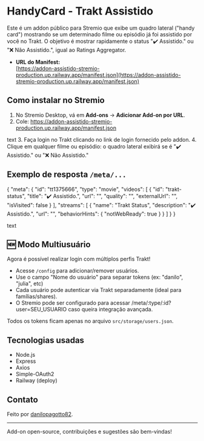 # HandyCard - Trakt Assistido

Este é um addon público para Stremio que exibe um quadro lateral ("handy card") mostrando se um determinado filme ou episódio já foi assistido por você no Trakt. O objetivo é mostrar rapidamente o status "✔️ Assistido." ou "❌ Não Assistido.", igual ao Ratings Aggregator.

- **URL do Manifest:**  
  [https://addon-assistido-stremio-production.up.railway.app/manifest.json](https://addon-assistido-stremio-production.up.railway.app/manifest.json)

## Como instalar no Stremio

1. No Stremio Desktop, vá em **Add-ons** → **Adicionar Add-on por URL**.
2. Cole: 
https://addon-assistido-stremio-production.up.railway.app/manifest.json

text
3. Faça login no Trakt clicando no link de login fornecido pelo addon.
4. Clique em qualquer filme ou episódio: o quadro lateral exibirá se é "✔️ Assistido." ou "❌ Não Assistido."

## Exemplo de resposta `/meta/...`

{
"meta": {
"id": "tt1375666",
"type": "movie",
"videos": [
{
"id": "trakt-status",
"title": "✔️ Assistido.",
"url": "",
"quality": "",
"externalUrl": "",
"isVisited": false
}
],
"streams": [
{
"name": "Trakt Status",
"description": "✔️ Assistido.",
"url": "",
"behaviorHints": { "notWebReady": true }
}
]
}
}

text

## 🆕 Modo Multiusuário ##

Agora é possível realizar login com múltiplos perfis Trakt!

- Acesse `/config` para adicionar/remover usuários.
- Use o campo "Nome do usuário" para separar tokens (ex: "danilo", "julia", etc)
- Cada usuário pode autenticar via Trakt separadamente (ideal para famílias/shares).
- O Stremio pode ser configurado para acessar /meta/:type/:id?user=SEU_USUARIO caso queira integração avançada.

Todos os tokens ficam apenas no arquivo `src/storage/users.json`.

## Tecnologias usadas

- Node.js
- Express
- Axios
- Simple-OAuth2
- Railway (deploy)

## Contato

Feito por [danilopagotto82](https://github.com/danilopagotto82).

---

Add-on open-source, contribuições e sugestões são bem-vindas!
